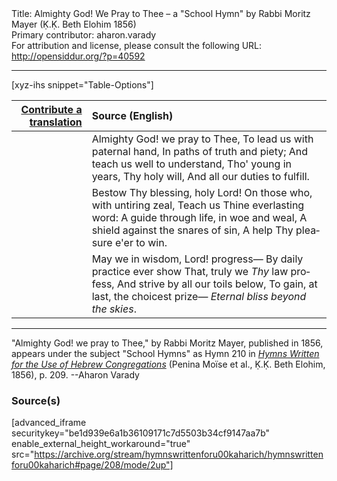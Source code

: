 <html>
<head></head>
<body>
Title: Almighty God! We Pray to Thee – a "School Hymn" by Rabbi Moritz Mayer (Ḳ.Ḳ. Beth Elohim 1856)<br />
Primary contributor: aharon.varady<br />
For attribution and license, please consult the following URL: <a href="http://opensiddur.org/?p=40592">http://opensiddur.org/?p=40592</a>
<p />
<hr />

[xyz-ihs snippet="Table-Options"]<table style="margin-left: auto; margin-right: auto;" class="draggable">
<thead><tr><th id="x" style="text-align: right;"><a href="/translate/" target="_blank" rel="noopener">Contribute a translation</a></th><th style="text-align: left;">Source (English)</th></tr></thead>
<tbody>
<tr><td style="vertical-align:top;">
<div class="liturgy" lang="he" style="text-align: right;">

</div></td>

<td style="vertical-align:top;">
<div class="english" lang="en" style="text-align: left;">
Almighty God! we pray to Thee, 
To lead us with paternal hand, 
In paths of truth and piety; 
And teach us well to understand, 
Tho' young in years, Thy holy will, 
And all our duties to fulfill. 
</div></td></tr>


<tr><td style="vertical-align:top;">
<div class="liturgy" lang="he" style="text-align: right;">

</div></td>

<td style="vertical-align:top;">
<div class="english" lang="en" style="text-align: left;">
Bestow Thy blessing, holy Lord! 
On those who, with untiring zeal, 
Teach us Thine everlasting word: 
A guide through life, in woe and weal, 
A shield against the snares of sin, 
A help Thy pleasure e'er to win. 
</div></td></tr>


<tr><td style="vertical-align:top;">
<div class="liturgy" lang="he" style="text-align: right;">

</div></td>

<td style="vertical-align:top;">
<div class="english" lang="en" style="text-align: left;">
May we in wisdom, Lord! progress— 
By daily practice ever show 
That, truly we <em>Thy</em> law profess, 
And strive by all our toils below, 
To gain, at last, the choicest prize— 
<em>Eternal bliss beyond the skies</em>.
</div></td></tr>
</tbody></table>

<hr />

"Almighty God! we pray to Thee," by Rabbi Moritz Mayer, published in 1856, appears under the subject "School Hymns" as Hymn 210 in <em><a href="/?p=40488">Hymns Written for the Use of Hebrew Congregations</a></em> (Penina Moïse et al., Ḳ.Ḳ. Beth Elohim, 1856), p. 209. --Aharon Varady

<h3>Source(s)</h3>

[advanced_iframe securitykey="be1d939e6a1b36109171c7d5503b34cf9147aa7b" enable_external_height_workaround="true" src="https://archive.org/stream/hymnswrittenforu00kaharich/hymnswrittenforu00kaharich#page/208/mode/2up"]

&nbsp; 
</body>
</html>